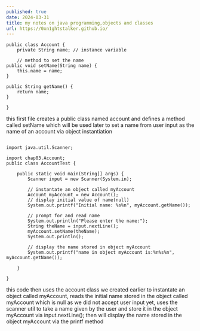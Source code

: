 ```yaml
---
published: true
date: 2024-03-31
title: my notes on java programming,objects and classes
url: https://0xn1ghtstalker.github.io/
---
```

```
public class Account {
	private String name; // instance variable
	
	// method to set the name
public void setName(String name) {
	this.name = name;
}

public String getName() {
	return name;
}

}
```
this first file creates a public class named account and defines a method called setName which will be used later to set a name from user input as the name of an account via object instantiation

```

import java.util.Scanner;

import chap03.Account;
public class AccountTest {

	public static void main(String[] args) {
		Scanner input = new Scanner(System.in);
		
		// instantate an object called myAccount 
		Account myAccount = new Account();
		// display initial value of name(null)
		System.out.printf("Initial name: %s%n", myAccount.getName());
		
		// prompt for and read name
		System.out.println("Please enter the name:");
		String theName = input.nextLine();
		myAccount.setName(theName);
		System.out.println();
		
		// display the name stored in object myAccount
		System.out.printf("name in object myAccount is:%n%s%n", myAccount.getName());

	}

}

```

this code then uses the account class we created earlier to instantate an object called myAccount, reads the initial name stored in the object called myAccount which is null as we did not accept user input yet, uses the scanner util to take a name given by the user and store it in the object myAccount via input.nextLine(); then will display the name stored in the object myAccount via the printf method 

